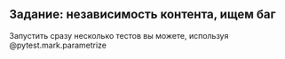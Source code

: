 ## Задание: независимость контента, ищем баг

Запустить сразу несколько тестов вы можете, используя @pytest.mark.parametrize